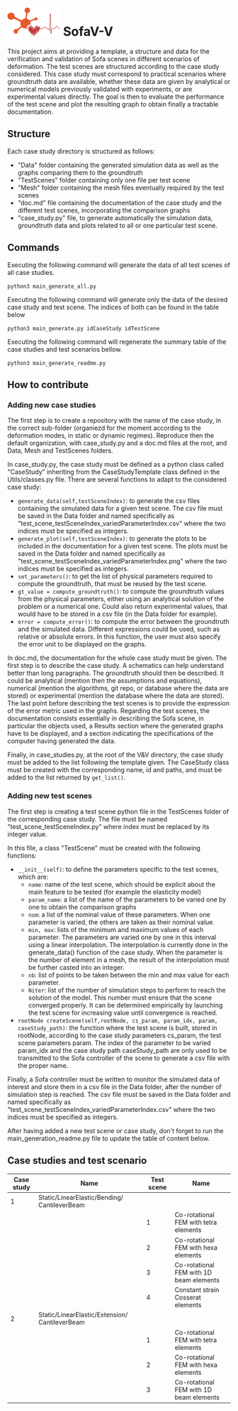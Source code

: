 # ![logo Sofa V&V](./Utils/logo.png) SofaV-V 



This project aims at providing a template, a structure and data for the verification and validation of Sofa scenes in different scenarios of deformation. The test scenes are structured according to the case study considered. This case study must correspond to practical scenarios where groundtruth data are available, whether these data are given by analytical or numerical models previously validated with experiments, or are experimental values directly. The goal is then to evaluate the performance of the test scene and plot the resulting graph to obtain finally a tractable documentation.

## Structure

Each case study directory is structured as follows:
* "Data" folder containing the generated simulation data as well as the graphs comparing them to the groundtruth
* "TestScenes" folder containing only one file per test scene
* "Mesh" folder containing the mesh files eventually required by the test scenes
* "doc.md" file containing the documentation of the case study and the different test scenes, incorporating the comparison graphs
* "case_study.py" file, to generate automatically the simulation data, groundtruth data and plots related to all or one particular test scene.

## Commands

Executing the following command will generate the data of all test scenes of all case studies. 

```console
python3 main_generate_all.py
```

Executing the following command will generate only the data of the desired case study and test scene. The indices of both can be found in the table below

```console
python3 main_generate.py idCaseStudy idTestScene
```

Executing the following command will regenerate the summary table of the case studies and test scenarios bellow.

```console
python3 main_generate_readme.py 
```

## How to contribute

### Adding new case studies

The first step is to create a repository with the name of the case study, in the correct sub-folder (organiezd for the moment according to the deformation modes, in static or dynamic regimes). Reproduce then the default organization, with case_study.py and a doc.md files at the root, and Data, Mesh and TestScenes folders.

In case_study.py, the case study must be defined as a python class called "CaseStudy" inheriting from the CaseStudyTemplate class defined in the Utils/classes.py file. There are several functions to adapt to the considered case study:
- `generate_data(self,testSceneIndex)`: to generate the csv files containing the simulated data for a given test scene. The csv file must be saved in the Data folder and named specifically as "test_scene_testSceneIndex_variedParameterIndex.csv" where the two indices must be specified as integers.
- `generate_plot(self,testSceneIndex)`: to generate the plots to be included in the documentation for a given test scene. The plots must be saved in the Data folder and named specifically as "test_scene_testSceneIndex_variedParameterIndex.png" where the two indices must be specified as integers.
- `set_parameters()`: to get the list of physical parameters required to compute the groundtruth, that must be reused by the test scene.
- `gt_value = compute_groundtruth()`: to compute the groundtruth values from the physical parameters, either using an analytical solution of the problem or a numerical one. Could also return experimental values, that would have to be stored in a csv file (in the Data folder for example).
- `error = compute_error()`: to compute the error between the groundtruth and the simulated data. Different expressions could be used, such as relative or absolute errors. In this function, the user must also specify the error unit to be displayed on the graphs.

In doc.md, the documentation for the whole case study must be given. The first step is to describe the case study. A schematics can help understand better than long paragraphs. The groundtruth should then be described. It could be analytical (mention then the assumptions and equations), numerical (mention the algorithms, git repo, or database where the data are stored) or experimental (mention the database where the data are stored). The last point before describing the test scenes is to provide the expression of the error metric used in the graphs. Regarding the test scenes, the documentation consists essentially in describing the Sofa scene, in particular the objects used, a Results section where the generated graphs have to be displayed, and a section indicating the specifications of the computer having generated the data.

Finally, in case_studies.py, at the root of the V&V directory, the case study must be added to the list following the template given. The CaseStudy class must be created with the corresponding name, id and paths, and must be added to the list returned by `get_list()`.

### Adding new test scenes

The first step is creating a test scene python file in the TestScenes folder of the corresponding case study. The file must be named "test_scene_testSceneIndex.py" where index must be replaced by its integer value.

In this file, a class "TestScene" must be created with the following functions:
- `__init__(self)`: to define the parameters specific to the test scenes, which are:
    - `name`: name of the test scene, which should be explicit about the main feature to be tested (for example the elasticity model)
    - `param_name`: a list of the name of the parameters to be varied one by one to obtain the comparison graphs
    - `nom`: a list of the nominal value of these parameters. When one parameter is varied, the others are taken as their nominal value.
    - `min, max`: lists of the minimum and maximum values of each parameter. The parameters are varied one by one in this interval using a linear interpolation. The interpolation is currently done in the generate_data() function of the case study. When the parameter is the number of element in a mesh, the result of the interpolation must be further casted into an integer.
    - `nb`: list of points to be taken between the min and max value for each parameter.
    - `Niter`: list of the number of simulation steps to perform to reach the solution of the model. This number must ensure that the scene converged properly. It can be determined empirically by launching the test scene for increasing value until convergence is reached. 
- `rootNode createScene(self,rootNode, cs_param, param_idx, param, caseStudy_path)`: the function where the test scene is built, stored in rootNode, according to the case study parameters cs_param, the test scene parameters param. The index of the parameter to be varied param_idx and the case study path caseStudy_path are only used to be transmitted to the Sofa controller of the scene to generate a csv file with the proper name.

Finally, a Sofa controller must be written to monitor the simulated data of interest and store them in a csv file in the Data folder, after the number of simulation step is reached. The csv file must be saved in the Data folder and named specifically as "test_scene_testSceneIndex_variedParameterIndex.csv" where the two indices must be specified as integers.

After having added a new test scene or case study, don't forget to run the main_generation_readme.py file to update the table of content below.

[comment]: <> (This list of case studies and test scenario must always be placed at the end of the readme, and the section title should always be "Case studies and test scenario" for the main_generate_readme.py script to work properly.)
## Case studies and test scenario

| Case study | Name | Test scene | Name | 
| ---------- | ---- | ---------- | ---- | 
| 1 | Static/LinearElastic/Bending/ CantileverBeam | | | 
| |  | 1 | Co-rotational FEM with tetra elements | 
| |  | 2 | Co-rotational FEM with hexa elements | 
| |  | 3 | Co-rotational FEM with 1D beam elements | 
| |  | 4 | Constant strain Cosserat elements | 
| 2 | Static/LinearElastic/Extension/ CantileverBeam | | | 
| |  | 1 | Co-rotational FEM with tetra elements | 
| |  | 2 | Co-rotational FEM with hexa elements | 
| |  | 3 | Co-rotational FEM with 1D beam elements | 
